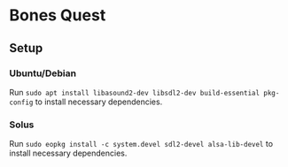 # Bones Quest

## Setup

### Ubuntu/Debian

Run `sudo apt install libasound2-dev libsdl2-dev build-essential pkg-config` to install necessary
dependencies.

### Solus

Run `sudo eopkg install -c system.devel sdl2-devel alsa-lib-devel` to install necessary
dependencies.
